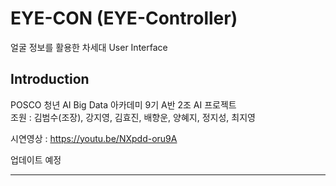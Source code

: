 # EYE-CON (EYE-Controller)  
얼굴 정보를 활용한 차세대 User Interface

## Introduction

POSCO 청년 AI Big Data 아카데미 9기 A반 2조 AI 프로젝트  
조원 : 김범수(조장), 강지영, 김효진, 배향운, 양혜지, 정지성, 최지영

시연영상 : https://youtu.be/NXpdd-oru9A

업데이트 예정

---
